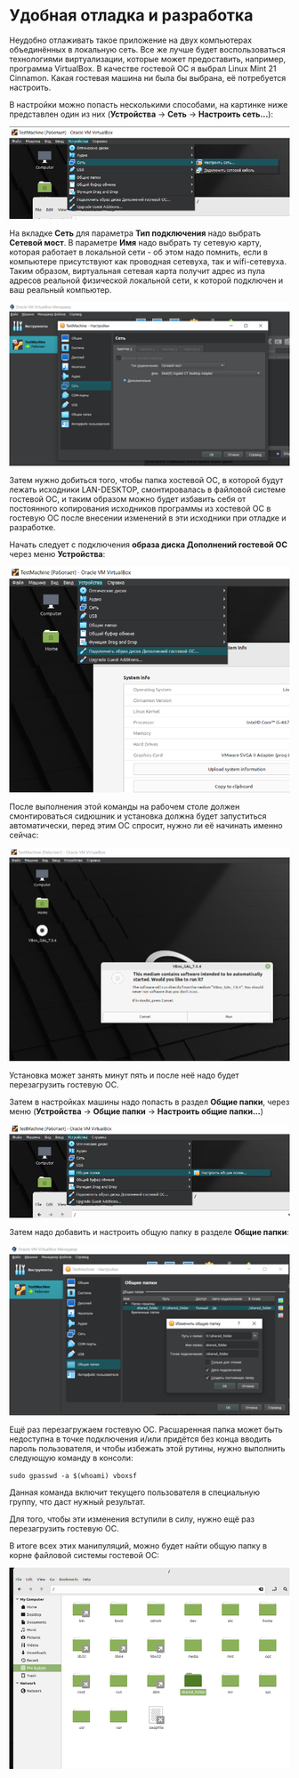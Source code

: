 
# Удобная отладка и разработка

Неудобно отлаживать такое приложение на двух компьютерах объединённых в локальную сеть. Все же лучше будет воспользоваться технологиями виртуализации, которые может предоставить, например, программа VirtualBox. В качестве гостевой ОС я выбрал Linux Mint 21 Cinnamon.
Какая гостевая машина ни была бы выбрана, её потребуется настроить.

В настройки можно попасть несколькими способами, на картинке ниже представлен один из них (**Устройства** -> **Сеть** -> **Настроить сеть...**):

![](docs/menu.png)

На вкладке **Сеть** для параметра **Тип подключения** надо выбрать **Сетевой мост**. В параметре **Имя** надо выбрать ту сетевую карту, которая работает в локальной сети - об этом надо помнить, если в компьютере присутствуют как проводная сетевуха, так и wifi-сетевуха. Таким образом, виртуальная сетевая карта получит адрес из пула адресов реальной физической локальной сети, к которой подключен и ваш реальный компьютер.

![](docs/net_settings.png)

Затем нужно добиться того, чтобы папка хостевой ОС, в которой будут лежать исходники LAN-DESKTOP, смонтировалась в файловой системе гостевой ОС, и таким образом можно будет избавить себя от постоянного копирования исходников программы из хостевой ОС в гостевую ОС после внесении изменений в эти исходники при отладке и разработке.

Начать следует с подключения **образа диска Дополнений гостевой ОС** через меню **Устройства**:

![](docs/guest_CD.png)

После выполнения этой команды на рабочем столе должен смонтироваться сидюшник и установка должна будет запуститься автоматически, перед этим ОС спросит, нужно ли её начинать именно сейчас:

![](docs/autorun.png)

Установка может занять минут пять и после неё надо будет перезагрузить гостевую ОС.

Затем в настройках машины надо попасть в раздел **Общие папки**, через меню (**Устройства** -> **Общие папки** -> **Настроить общие папки...**)

![](docs/menu1.png)

Затем надо добавить и настроить общую папку в разделе **Общие папки**:

![](docs/shared_folders.png)

Ещё раз перезагружаем гостевую ОС. Расшаренная папка может быть недоступна в точке подключения и/или придётся без конца вводить пароль пользователя, и чтобы избежать этой рутины, нужно выполнить следующую команду в консоли:

`sudo gpasswd -a $(whoami) vboxsf`

Данная команда включит текущего пользователя в специальную группу, что даст нужный результат.

Для того, чтобы эти изменения вступили в силу, нужно ещё раз перезагрузить гостевую ОС.

В итоге всех этих манипуляций, можно будет найти общую папку в корне файловой системы гостевой ОС:

![](docs/mounted.png)
